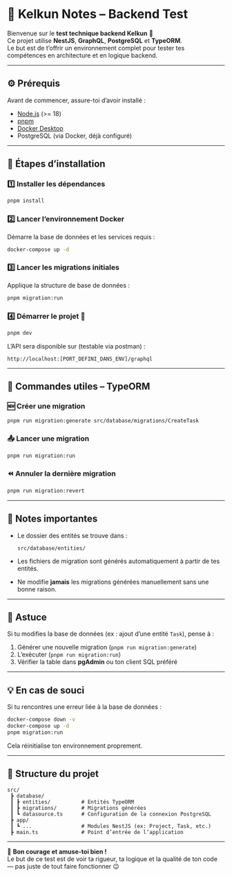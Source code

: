 # 🚀 Kelkun Notes – Backend Test

Bienvenue sur le **test technique backend Kelkun** 🎯  
Ce projet utilise **NestJS**, **GraphQL**, **PostgreSQL** et **TypeORM**.  
Le but est de t’offrir un environnement complet pour tester tes compétences en architecture et en logique backend.

---

## ⚙️ Prérequis

Avant de commencer, assure-toi d’avoir installé :

- [Node.js](https://nodejs.org/) (>= 18)
- [pnpm](https://pnpm.io/)
- [Docker Desktop](https://www.docker.com/products/docker-desktop/)
- PostgreSQL (via Docker, déjà configuré)

---

## 🧩 Étapes d’installation

### 1️⃣ Installer les dépendances
```bash
pnpm install
```

### 2️⃣ Lancer l’environnement Docker
Démarre la base de données et les services requis :
```bash
docker-compose up -d
```

### 3️⃣ Lancer les migrations initiales
Applique la structure de base de données :
```bash
pnpm migration:run
```

### 4️⃣ Démarrer le projet 🚀
```bash
pnpm dev
```

L’API sera disponible sur (testable via postman) :
```
http://localhost:[PORT_DEFINI_DANS_ENV]/graphql
```

---

## 🧱 Commandes utiles – TypeORM

### 🆕 Créer une migration
```bash
pnpm run migration:generate src/database/migrations/CreateTask
```

### 📤 Lancer une migration
```bash
pnpm run migration:run
```

### ⏪ Annuler la dernière migration
```bash
pnpm run migration:revert
```

---

## 📖 Notes importantes

- Le dossier des entités se trouve dans :
  ```
  src/database/entities/
  ```

- Les fichiers de migration sont générés automatiquement à partir de tes entités.
- Ne modifie **jamais** les migrations générées manuellement sans une bonne raison.

---

## 🧠 Astuce

Si tu modifies la base de données (ex : ajout d’une entité `Task`),
pense à :

1. Générer une nouvelle migration (`pnpm run migration:generate`)
2. L’exécuter (`pnpm run migration:run`)
3. Vérifier la table dans **pgAdmin** ou ton client SQL préféré

---

## 💡 En cas de souci

Si tu rencontres une erreur liée à la base de données :
```bash
docker-compose down -v
docker-compose up -d
pnpm migration:run
```

Cela réinitialise ton environnement proprement.

---

## 🧭 Structure du projet

```
src/
 ┣ database/
 ┃ ┣ entities/          # Entités TypeORM
 ┃ ┣ migrations/        # Migrations générées
 ┃ ┗ datasource.ts      # Configuration de la connexion PostgreSQL
 ┣ app/
 ┃ ┗ ...                # Modules NestJS (ex: Project, Task, etc.)
 ┣ main.ts              # Point d’entrée de l’application
```

---

💬 **Bon courage et amuse-toi bien !**  
Le but de ce test est de voir ta rigueur, ta logique et la qualité de ton code — pas juste de tout faire fonctionner 😉
